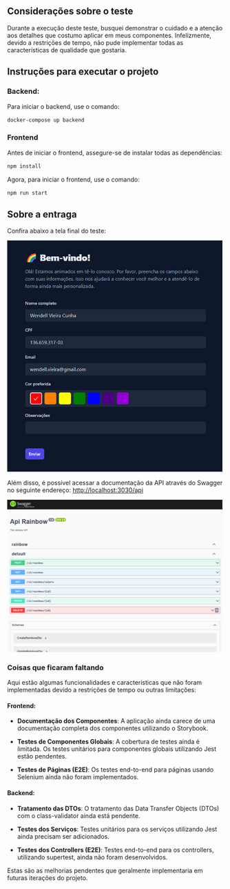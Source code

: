 ## Considerações sobre o teste

Durante a execução deste teste, busquei demonstrar o cuidado e a atenção aos detalhes que costumo aplicar em meus componentes. Infelizmente, devido a restrições de tempo, não pude implementar todas as características de qualidade que gostaria.

## Instruções para executar o projeto

### Backend:

Para iniciar o backend, use o comando:

```sh
docker-compose up backend
```

### Frontend

Antes de iniciar o frontend, assegure-se de instalar todas as dependências:

```sh
npm install
```

Agora, para iniciar o frontend, use o comando:

```sh
npm run start
```

## Sobre a entraga

Confira abaixo a tela final do teste:

<p>
<img src='prints/test.png' alt="Tela Final" style='width: 500px' />
</p>

Além disso, é possível acessar a documentação da API através do Swagger no seguinte endereço: [http://localhost:3030/api](http://localhost:3030/api)

<p>
 <img src='prints/swagger.png' alt="Swagger UI" style='width: 500px'  />
</p>

### Coisas que ficaram faltando

Aqui estão algumas funcionalidades e características que não foram implementadas devido a restrições de tempo ou outras limitações:

#### Frontend:

- **Documentação dos Componentes**: A aplicação ainda carece de uma documentação completa dos componentes utilizando o Storybook.

- **Testes de Componentes Globais**: A cobertura de testes ainda é limitada. Os testes unitários para componentes globais utilizando Jest estão pendentes.

- **Testes de Páginas (E2E)**: Os testes end-to-end para páginas usando Selenium ainda não foram implementados.

#### Backend:

- **Tratamento das DTOs**: O tratamento das Data Transfer Objects (DTOs) com o class-validator ainda está pendente.

- **Testes dos Serviços**: Testes unitários para os serviços utilizando Jest ainda precisam ser adicionados.

- **Testes dos Controllers (E2E)**: Testes end-to-end para os controllers, utilizando supertest, ainda não foram desenvolvidos.

Estas são as melhorias pendentes que geralmente implementaria em futuras iterações do projeto.
